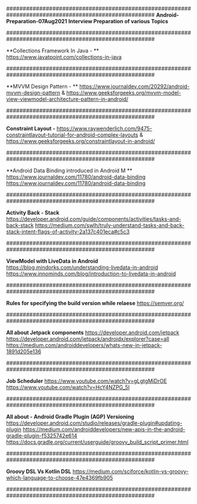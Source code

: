 #####################################################################################################
**********Android-Preparation-07Aug2021**********
******Interview Preparation of various Topics******

#####################################################################################################

**Collections Framework In Java - **
https://www.javatpoint.com/collections-in-java

#####################################################################################################

**MVVM Design Pattern - **
https://www.journaldev.com/20292/android-mvvm-design-pattern
&
https://www.geeksforgeeks.org/mvvm-model-view-viewmodel-architecture-pattern-in-android/

#####################################################################################################

**Constraint Layout -**
 https://www.raywenderlich.com/9475-constraintlayout-tutorial-for-android-complex-layouts 
& https://www.geeksforgeeks.org/constraintlayout-in-android/

#####################################################################################################

**Android Data Binding introduced in Android M **
https://www.journaldev.com/11780/android-data-binding
https://www.journaldev.com/11780/android-data-binding

#####################################################################################################

**Activity Back - Stack**
https://developer.android.com/guide/components/activities/tasks-and-back-stack
https://medium.com/swlh/truly-understand-tasks-and-back-stack-intent-flags-of-activity-2a137c401eca#c5c3

#####################################################################################################

**ViewModel with LiveData in Android**
https://blog.mindorks.com/understanding-livedata-in-android
https://www.innominds.com/blog/introduction-to-livedata-in-android

#####################################################################################################

**Rules for specifying the build version while relaese**
https://semver.org/

#####################################################################################################

**All about Jetpack components**
https://developer.android.com/jetpack
https://developer.android.com/jetpack/androidx/explorer?case=all
https://medium.com/androiddevelopers/whats-new-in-jetpack-1891d205e136

#####################################################################################################

**Job Scheduler**
https://www.youtube.com/watch?v=gLgtgMiDrOE
https://www.youtube.com/watch?v=HcY4NZPG_5I

#####################################################################################################

**All about - Android Gradle Plugin (AGP) Versioning**
https://developer.android.com/studio/releases/gradle-plugin#updating-plugin
https://medium.com/androiddevelopers/new-apis-in-the-android-gradle-plugin-f5325742e614
https://docs.gradle.org/current/userguide/groovy_build_script_primer.html

#####################################################################################################

**Groovy DSL Vs Kotlin DSL**
https://medium.com/sciforce/kotlin-vs-groovy-which-language-to-choose-47e4369fb905

#####################################################################################################
